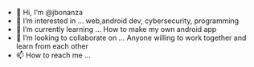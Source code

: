 - 👋 Hi, I’m @jbonanza
- 👀 I’m interested in ... web,android dev, cybersecurity, programming
- 🌱 I’m currently learning ... How to make my own android app
- 💞️ I’m looking to collaborate on ... Anyone willing to work together and learn from each other 
- 📫 How to reach me ... 

<!---
jbonanza/jbonanza is a ✨ special ✨ repository because its `README.md` (this file) appears on your GitHub profile.
You can click the Preview link to take a look at your changes.
--->
